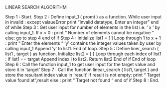 LINEAR SEARCH ALGORITHM

Step 1 : Start.
Step 2 : Define input_1 ( promt ) as a function.
	While user input in invalid :
except valaueError
print “Invalid datatype, Enter an integer”
	end of while
Step 3 : Get user input for number of elements in the list i.e.  ‘ x ’  by calling input_1.
	If x  <  0 :
		print  “  Number of elements cannot be negative ”
	else:
		go to step 4
	end of if
Step 4 : Initialize list1  =  [  ]
	Loop through 1 to x + 1 :
		print “  Enter the elements  “
		‘y’ contains the integer values taken by user by calling input_1
		Append ‘y’ to list1.
	End of loop.
Step 5 : Define liner_search (  list1 ,  target ) as function.
	Initialize list2  =  [  ] 
	Loop through each index of list1 :
		If list1 == target
			Append index i to list2.
			Return list2
		End of if
	End of loop
Step 6 : Call the function input_1 to get user input for the target value and store it in ‘target’
Step 7 : Call the function linear_search ( list1, target ) and store the resultant index value in ‘result’
	If result is not empty:
		print “ Target value found at”,result
	else : 
		print “ Target not found “
	end of if
Step 8 : End.



	
